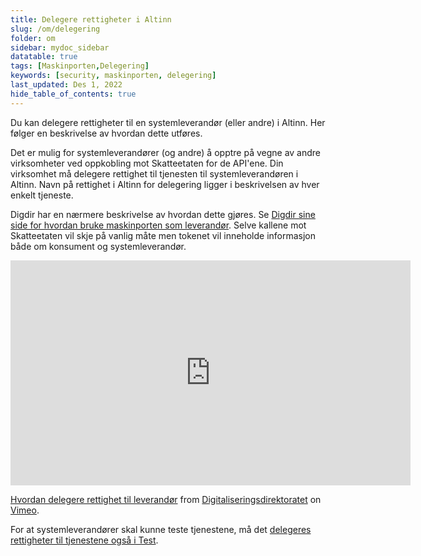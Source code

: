 ```yaml
---
title: Delegere rettigheter i Altinn
slug: /om/delegering
folder: om
sidebar: mydoc_sidebar
datatable: true
tags: [Maskinporten,Delegering]
keywords: [security, maskinporten, delegering]
last_updated: Des 1, 2022
hide_table_of_contents: true
---
```

<summary>Du kan delegere rettigheter til en systemleverandør (eller andre) i Altinn. Her følger en beskrivelse av hvordan dette utføres.</summary>

Det er mulig for systemleverandører (og andre) å opptre på vegne av andre virksomheter ved oppkobling mot Skatteetaten for de API'ene. Din virksomhet må delegere rettighet til tjenesten til systemleverandøren i Altinn. Navn på rettighet i Altinn for delegering ligger i beskrivelsen av hver enkelt tjeneste.

Digdir har en nærmere beskrivelse av hvordan dette gjøres. Se [Digdir sine side for hvordan bruke maskinporten som leverandør](https://docs.digdir.no/docs/Maskinporten/maskinporten_guide_apikonsument#bruke-delegering-som-leverand%C3%B8r). Selve kallene mot Skatteetaten vil skje på vanlig måte men tokenet vil inneholde informasjon både om konsument og systemleverandør.

<iframe src="https://player.vimeo.com/video/533856189?h=d4a5afc5d8" width="640" height="360" frameborder="0" allow="autoplay; fullscreen; picture-in-picture" allowfullscreen></iframe>
<p><a href="https://vimeo.com/533856189">Hvordan delegere rettighet til leverand&oslash;r</a> from <a href="https://vimeo.com/digdir">Digitaliseringsdirektoratet</a> on <a href="https://vimeo.com">Vimeo</a>.</p>

For at systemleverandører skal kunne teste tjenestene, må det [delegeres rettigheter til tjenestene også i Test](../test/testfrasystemleverandor.md).
